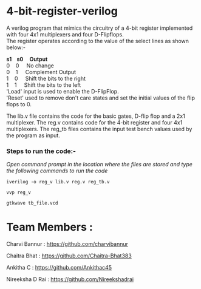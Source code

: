 # 4-bit-register-verilog
A verilog program that mimics the circuitry of a 4-bit register implemented with four 4x1 multiplexers and four D-Flipflops.  
The register operates according to the value of the select lines as shown below:-  
  
**s1 &nbsp;&nbsp; s0   &nbsp;&nbsp;&nbsp;      Output**   
0  &nbsp;&nbsp;   0   &nbsp;&nbsp;&nbsp;       No change  
0   &nbsp;&nbsp;  1   &nbsp;&nbsp;&nbsp;       Complement Output  
1   &nbsp;&nbsp;  0   &nbsp;&nbsp;&nbsp;       Shift the bits to the right  
1   &nbsp;&nbsp;  1   &nbsp;&nbsp;&nbsp;       Shift the bits to the left    
'Load' input is used to enable the D-FlipFlop.  
'Reset' used to remove don't care states and set the initial values of the flip flops to 0.  
  
The lib.v file contains the code for the basic gates, D-flip flop and a 2x1 multiplexer. The reg.v contains code for the 4-bit register and four 4x1 multiplexers. The reg_tb files contains the input test bench values used by the program as input.  
 
### Steps to run the code:-      
 _Open command prompt in the location where the files are stored and type the following commands to run the code_
 
 ``` 
 iverilog -o reg_v lib.v reg.v reg_tb.v  
 ``` 
 ``` 
 vvp reg_v  
 ```
``` 
gtkwave tb_file.vcd 
``` 
# Team Members :

Charvi Bannur :  https://github.com/charvibannur

Chaitra Bhat : https://github.com/Chaitra-Bhat383
 
Ankitha C : https://github.com/Ankithac45

Nireeksha D Rai : https://github.com/Nireekshadrai
